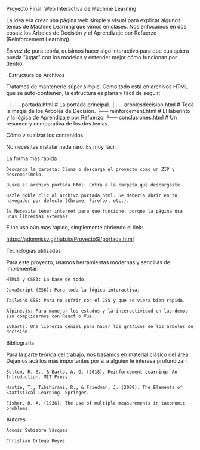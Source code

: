 Proyecto Final: Web Interactiva de Machine Learning

La idea era crear una página web simple y visual para explicar algunos temas de Machine Learning que vimos en clases. Nos enfocamos en dos cosas: los Árboles de Decisión y el Aprendizaje por Refuerzo (Reinforcement Learning).

En vez de pura teoría, quisimos hacer algo interactivo para que cualquiera pueda "jugar" con los modelos y entender mejor cómo funcionan por dentro.

-Estructura de Archivos

Tratamos de mantenerlo súper simple. Como todo está en archivos HTML que se auto-contienen, la estructura es plana y fácil de seguir:

.
├── portada.html            # La portada principal. 
├── arbolesdecision.html  # Toda la magia de los Árboles de Decisión.
├── reinforcement.html    # El laberinto y la lógica de Aprendizaje por Refuerzo.
└── conclusiones.html      # Un resumen y comparativa de los dos temas.

Cómo visualizar los contenidos

No necesitas instalar nada raro. Es muy fácil.

La forma más rápida :

    Descarga la carpeta: Clona o descarga el proyecto como un ZIP y descomprímelo.

    Busca el archivo portada.html: Entra a la carpeta que descargaste.

    Hazle doble clic al archivo portada.html. Se debería abrir en tu navegador por defecto (Chrome, Firefox, etc.).

    Se Necesita tener internet para que funcione, porque la página usa unas librerías externas.

E incluso aún más rapido, simplemente abriendo el link:

https://adonnissv.github.io/ProyectoSI/portada.html

Tecnologías utilizadas

Para este proyecto, usamos herramientas modernas y sencillas de implementar:

    HTML5 y CSS3: La base de todo.

    JavaScript (ES6): Para toda la lógica interactiva.

    Tailwind CSS: Para no sufrir con el CSS y que se viera bien rápido.

    Alpine.js: Para manejar los estados y la interactividad en las demos sin complicarnos con React o Vue.

    ECharts: Una librería genial para hacer los gráficos de los árboles de decisión.

Bibliografía

Para la parte teórica del trabajo, nos basamos en material clásico del área. Dejamos acá los más importantes por si a alguien le interesa profundizar:

    Sutton, R. S., & Barto, A. G. (2018). Reinforcement Learning: An Introduction. MIT Press.

    Hastie, T., Tibshirani, R., & Friedman, J. (2009). The Elements of Statistical Learning. Springer.

    Fisher, R. A. (1936). The use of multiple measurements in taxonomic problems.

Autores

    Adonis Subiabre Vásquez

    Christian Ortega Reyes

